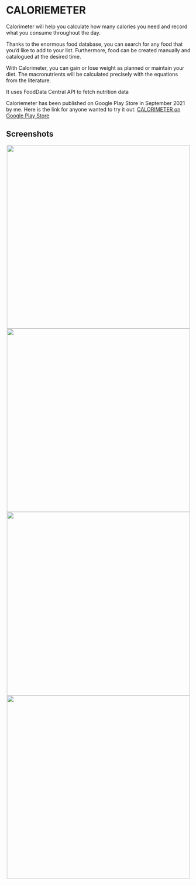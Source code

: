 # CALORIEMETER

Calorimeter will help you calculate how many calories you need and record what you consume throughout the day.

Thanks to the enormous food database, you can search for any food that you’d like to add to your list. Furthermore, food can be created manually and catalogued at the desired time.

With Calorimeter, you can gain or lose weight as planned or maintain your diet. The macronutrients will be calculated precisely with the equations from the literature.

It uses FoodData Central API to fetch nutrition data

Caloriemeter has been published on Google Play Store in September 2021 by me.
Here is the link for anyone wanted to try it out:
[CALORIMETER on Google Play Store](https://play.google.com/store/apps/details?id=com.erkingonultas.CALORIMETER "CALORIMETER on Google Play Store")


## Screenshots
<p align="middle">
<img src="https://play-lh.googleusercontent.com/wHiZJhlfszbV6aSl1iQI8eaehST47nB5H7058kHnOqCedCp--GdK1UISETsK7Sj8iB0k=w1067-h959-rw" height="500" >
<img src="https://play-lh.googleusercontent.com/dkV6q1noQrl6FCHIVhzdGndD6CwlqRScfvE7vG2aBSTyJ39LbgaVSq1ftVQ14suOZrWg=w1067-h959-rw" height="500" >
<img src="https://play-lh.googleusercontent.com/7N90r48DWoPTSTBRUiM3Wf68fKtKKPVKQafYJWsRikLKZkGsZh7TXyB7UGh3NF8zhZM=w1067-h959-rw" height="500" >
<img src="https://play-lh.googleusercontent.com/LddPZyV-7BmeHchYRi4-gKfszzfWdQYSCHhqkp7P9eJoVGjkMk5cVUWcc-FvZBrjvwE=w1067-h959-rw" height="500" >
</p>
